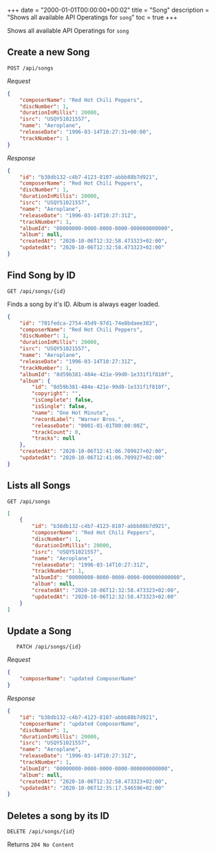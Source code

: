 +++
date = "2000-01-01T00:00:00+00:02"
title = "Song"
description = "Shows all available API Operatings for `song`"
toc = true
+++

Shows all available API Operatings for `song`

## Create a new Song

```
POST /api/songs
```

*Request*
```json
{
    "composerName": "Red Hot Chili Peppers",
    "discNumber": 1,
    "durationInMillis": 20000,
    "isrc": "USQY51021557",
    "name": "Aeroplane",
    "releaseDate": "1996-03-14T10:27:31+00:00",
    "trackNumber": 1
}
```


*Response*
```json
{
    "id": "b38db132-c4b7-4123-8107-abbb88b7d921",
    "composerName": "Red Hot Chili Peppers",
    "discNumber": 1,
    "durationInMillis": 20000,
    "isrc": "USQY51021557",
    "name": "Aeroplane",
    "releaseDate": "1996-03-14T10:27:31Z",
    "trackNumber": 1,
    "albumId": "00000000-0000-0000-0000-000000000000",
    "album": null,
    "createdAt": "2020-10-06T12:32:58.473323+02:00",
    "updatedAt": "2020-10-06T12:32:58.473323+02:00"
}
```

## Find Song by ID

```
GET /api/songs/{id}
```

Finds a song by it's ID. Album is always eager loaded.

```json
{
    "id": "701fedca-2754-45d9-97d1-74e8bdaee383",
    "composerName": "Red Hot Chili Peppers",
    "discNumber": 1,
    "durationInMillis": 20000,
    "isrc": "USQY51021557",
    "name": "Aeroplane",
    "releaseDate": "1996-03-14T10:27:31Z",
    "trackNumber": 1,
    "albumId": "8d59b381-484e-421e-99d0-1e331f1f810f",
    "album": {
        "id": "8d59b381-484e-421e-99d0-1e331f1f810f",
        "copyright": "",
        "isComplete": false,
        "isSingle": false,
        "name": "One Hot Minute",
        "recordLabel": "Warner Bros.",
        "releaseDate": "0001-01-01T00:00:00Z",
        "trackCount": 0,
        "tracks": null
    },
    "createdAt": "2020-10-06T12:41:06.709927+02:00",
    "updatedAt": "2020-10-06T12:41:06.709927+02:00"
}
```

## Lists all Songs

```
GET /api/songs
```

```json
[
    {
        "id": "b38db132-c4b7-4123-8107-abbb88b7d921",
        "composerName": "Red Hot Chili Peppers",
        "discNumber": 1,
        "durationInMillis": 20000,
        "isrc": "USQY51021557",
        "name": "Aeroplane",
        "releaseDate": "1996-03-14T10:27:31Z",
        "trackNumber": 1,
        "albumId": "00000000-0000-0000-0000-000000000000",
        "album": null,
        "createdAt": "2020-10-06T12:32:58.473323+02:00",
        "updatedAt": "2020-10-06T12:32:58.473323+02:00"
    }
]
```

## Update a Song

```
   PATCH /api/songs/{id}
```

*Request*
```json
{
    "composerName": "updated ComposerName"
}
```

*Response*
```json
{
    "id": "b38db132-c4b7-4123-8107-abbb88b7d921",
    "composerName": "updated ComposerName",
    "discNumber": 1,
    "durationInMillis": 20000,
    "isrc": "USQY51021557",
    "name": "Aeroplane",
    "releaseDate": "1996-03-14T10:27:31Z",
    "trackNumber": 1,
    "albumId": "00000000-0000-0000-0000-000000000000",
    "album": null,
    "createdAt": "2020-10-06T12:32:58.473323+02:00",
    "updatedAt": "2020-10-06T12:35:17.546596+02:00"
}
```

## Deletes a song by its ID

```
DELETE /api/songs/{id}
```

Returns `204 No Content`